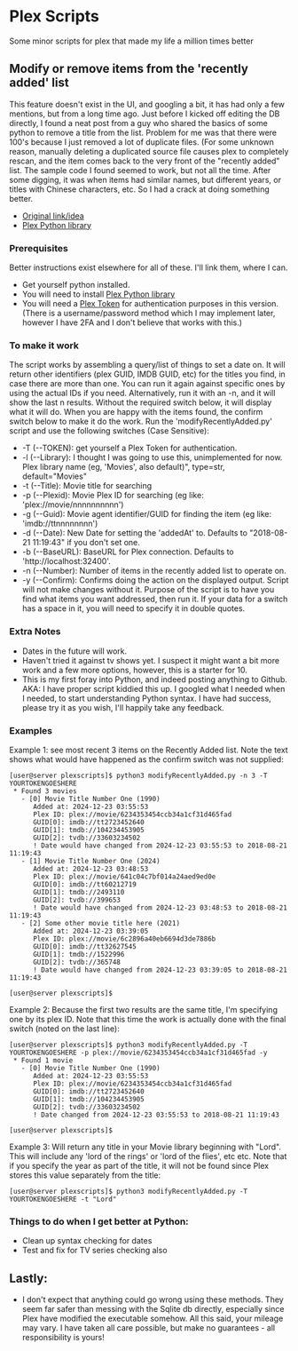 # Plex Scripts
Some minor scripts for plex that made my life a million times better

## Modify or remove items from the 'recently added' list
This feature doesn't exist in the UI, and googling a bit, it has had only a few mentions, but from a long time ago.  Just before I kicked off editing the DB directly, I found a neat post from a guy who shared the basics of some python to remove a title from the list.  Problem for me was that there were 100's because I just removed a lot of duplicate files. (For some unknown reason, manually deleting a duplicated source file causes plex to completely rescan, and the item comes back to the very front of the "recently added" list.  The sample code I found seemed to work, but not all the time.  After some digging, it was when items had similar names, but different years, or titles with Chinese characters, etc.  So I had a crack at doing something better.  
* [Original link/idea](https://www.reddit.com/r/PleX/comments/11svszf/remove_movie_from_recently_added/)
* [Plex Python library](https://python-plexapi.readthedocs.io/en/latest/introduction.html)

### Prerequisites
Better instructions exist elsewhere for all of these.  I'll link them, where I can.
- Get yourself python installed.
- You will need to install [Plex Python library](https://python-plexapi.readthedocs.io/en/latest/introduction.html)
- You will need a [Plex Token](https://support.plex.tv/articles/204059436-finding-an-authentication-token-x-plex-token/) for authentication purposes in this version.  (There is a username/password method which I may implement later, however I have 2FA and I don't believe that works with this.)
 
### To make it work
The script works by assembling a query/list of things to set a date on.  It will return other identifiers (plex GUID, IMDB GUID, etc) for the titles you find, in case there are more than one.  You can run it again against specific ones by using the actual IDs if you need.  Alternatively, run it with an -n, and it will show the last n results.  Without the required switch below, it will display what it will do.  When you are happy with the items found, the confirm switch below to make it do the work.
Run the 'modifyRecentlyAdded.py' script and use the following switches (Case Sensitive):
- -T (--TOKEN): get yourself a Plex Token for authentication.
- -l (--Library):  I thought I was going to use this, unimplemented for now. Plex library name (eg, 'Movies', also default)", type=str, default="Movies"
- -t (--Title): Movie title for searching
- -p (--Plexid): Movie Plex ID for searching (eg like: 'plex://movie/nnnnnnnnnn')
- -g (--Guid): Movie agent identifier/GUID for finding the item (eg like: 'imdb://ttnnnnnnnn')
- -d (--Date): New Date for setting the 'addedAt' to.  Defaults to "2018-08-21 11:19:43" if you don't set one.
- -b (--BaseURL): BaseURL for Plex connection. Defaults to 'http://localhost:32400'.
- -n (--Number): Number of items in the recently added list to operate on.
- -y (--Confirm): Confirms doing the action on the displayed output.  Script will not make changes without it.
Purpose of the script is to have you find what items you want addressed, then run it.
If your data for a switch has a space in it, you will need to specify it in double quotes.

### Extra Notes
- Dates in the future will work.
- Haven't tried it against tv shows yet.  I suspect it might want a bit more work and a few more options, however, this is a starter for 10.
- This is my first foray into Python, and indeed posting anything to Github.  AKA: I have proper script kiddied this up.  I googled what I needed when I needed, to start understanding Python syntax.  I have had success, please try it as you wish, I'll happily take any feedback.

### Examples
Example 1: see most recent 3 items on the Recently Added list.  Note the text shows what would have happened as the confirm switch was not supplied:
```console
[user@server plexscripts]$ python3 modifyRecentlyAdded.py -n 3 -T YOURTOKENGOESHERE
 * Found 3 movies
   - [0] Movie Title Number One (1990)
      Added at: 2024-12-23 03:55:53
      Plex ID: plex://movie/6234353454ccb34a1cf31d465fad
      GUID[0]: imdb://tt2723452640
      GUID[1]: tmdb://104234453905
      GUID[2]: tvdb://33603234502
      ! Date would have changed from 2024-12-23 03:55:53 to 2018-08-21 11:19:43
   - [1] Movie Title Number One (2024)
      Added at: 2024-12-23 03:48:53
      Plex ID: plex://movie/641c04c7bf014a24aed9ed0e
      GUID[0]: imdb://tt60212719
      GUID[1]: tmdb://2493110
      GUID[2]: tvdb://399653
      ! Date would have changed from 2024-12-23 03:48:53 to 2018-08-21 11:19:43
   - [2] Some other movie title here (2021)
      Added at: 2024-12-23 03:39:05
      Plex ID: plex://movie/6c2896a40eb6694d3de7886b
      GUID[0]: imdb://tt32627545
      GUID[1]: tmdb://1522996
      GUID[2]: tvdb://365748
      ! Date would have changed from 2024-12-23 03:39:05 to 2018-08-21 11:19:43

[user@server plexscripts]$
```
Example 2: Because the first two results are the same title, I'm specifying one by its plex ID.  Note that this time the work is actually done with the final switch (noted on the last line):
```console
[user@server plexscripts]$ python3 modifyRecentlyAdded.py -T YOURTOKENGOESHERE -p plex://movie/6234353454ccb34a1cf31d465fad -y
 * Found 1 movie
   - [0] Movie Title Number One (1990)
      Added at: 2024-12-23 03:55:53
      Plex ID: plex://movie/6234353454ccb34a1cf31d465fad
      GUID[0]: imdb://tt2723452640
      GUID[1]: tmdb://104234453905
      GUID[2]: tvdb://33603234502
      ! Date changed from 2024-12-23 03:55:53 to 2018-08-21 11:19:43

[user@server plexscripts]$
```

Example 3: Will return any title in your Movie library beginning with "Lord".  This will include any 'lord of the rings' or 'lord of the flies', etc etc.  Note that if you specify the year as part of the title, it will not be found since Plex stores this value separately from the title:
```console
[user@server plexscripts]$ python3 modifyRecentlyAdded.py -T YOURTOKENGOESHERE -t "Lord"
```

### Things to do when I get better at Python:
- Clean up syntax checking for dates
- Test and fix for TV series checking also 

## Lastly:
- I don't expect that anything could go wrong using these methods.  They seem far safer than messing with the Sqlite db directly, especially since Plex have modified the executable somehow.  All this said, your mileage may vary.  I have taken all care possible, but make no guarantees - all responsibility is yours!

